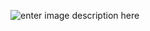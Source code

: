 ![enter image description here](https://files.realpython.com/media/Python-f-Strings-Guide_Watermark.2c8be8b1d392.jpg)
<!--stackedit_data:
eyJoaXN0b3J5IjpbLTEwODQyMzYyNTAsLTE5Mzk2ODMwOCwtMT
IxMDM4OTYwOCw0OTgyOTAyOTUsLTcwNjY3NTkxNCwtMzkzMDIy
MjAyLDczODk4NTY3MSw5NjQ2MjIzNjUsLTE0NzAzMTk0ODZdfQ
==
-->